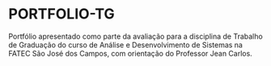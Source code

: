 # PORTFOLIO-TG
Portfólio apresentado como parte da avaliação para a disciplina de Trabalho de Graduação do curso de Análise e Desenvolvimento de Sistemas na FATEC São José dos Campos, com orientação do Professor Jean Carlos.
